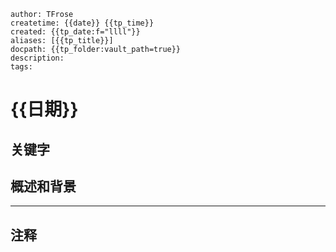```
author: TFrose
createtime: {{date}} {{tp_time}}
created: {{tp_date:f="llll"}}
aliases: [{{tp_title}}]
docpath: {{tp_folder:vault_path=true}}
description:
tags:
```


# {{日期}}



## 关键字



## 概述和背景




---
## 注释
